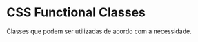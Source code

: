 CSS Functional Classes
======================

Classes que podem ser utilizadas de acordo com a necessidade.

